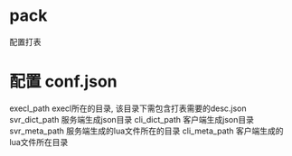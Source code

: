 # pack
配置打表

# 配置 conf.json
execl_path execl所在的目录, 该目录下需包含打表需要的desc.json
svr_dict_path 服务端生成json目录
cli_dict_path 客户端生成json目录
svr_meta_path 服务端生成的lua文件所在的目录
cli_meta_path 客户端生成的lua文件所在目录